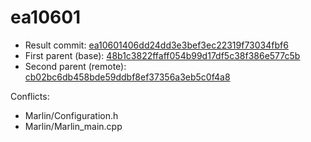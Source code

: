 # ea10601
- Result commit: [ea10601406dd24dd3e3bef3ec22319f73034fbf6](https://github.com/MarlinFirmware/Marlin/commit/ea10601406dd24dd3e3bef3ec22319f73034fbf6)
- First parent (base): [48b1c3822ffaff054b99d17df5c38f386e577c5b](https://github.com/MarlinFirmware/Marlin/commit/48b1c3822ffaff054b99d17df5c38f386e577c5b)
- Second parent (remote): [cb02bc6db458bde59ddbf8ef37356a3eb5c0f4a8](https://github.com/MarlinFirmware/Marlin/commit/cb02bc6db458bde59ddbf8ef37356a3eb5c0f4a8)

Conflicts:
- Marlin/Configuration.h
- Marlin/Marlin_main.cpp
